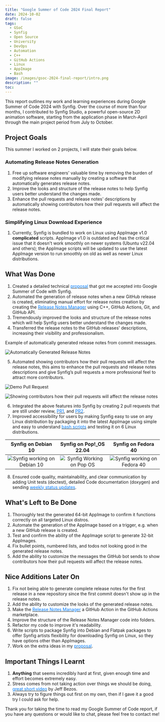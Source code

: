 ```yaml
---
title: "Google Summer of Code 2024 Final Report"
date: 2024-10-02
draft: false
tags:
  - GSoC
  - Synfig
  - Open Source
  - University
  - DevOps
  - Automation
  - C++
  - GitHub Actions
  - Linux
  - AppImage
  - Bash
image: /images/gsoc-2024-final-report/intro.png
description: ""
toc:
---
```


This report outlines my work and learning experiences during Google Summer of Code 2024 with Synfig. Over the course of more than four months, I contributed to Synfig Studio, a powerful open-source 2D animation software, starting from the application phase in March-April through the main project period from July to October.

## Project Goals
This summer I worked on 2 projects, I will state their goals below.

### Automating Release Notes Generation
1. Free up software engineers' valuable time by removing the burden of modifying release notes manually by creating a software that automatically generates release notes.
2. Improve the looks and structure of the release notes to help Synfig users better understand the changes made.
3. Enhance the pull requests and release notes' descriptions by automatically showing contributors how their pull requests will affect the release notes.

### Simplifying Linux Download Experience
1. Currently, Synfig is bundled to work on Linux using AppImage v1.0 **complicated** scripts. AppImage v1.0 is outdated and has the critical issue that it doesn't work smoothly on newer systems (Ubuntu v22.04 and others); the AppImage scripts will be updated to use the latest AppImage version to run smoothly on old as well as newer Linux distributions.

## What Was Done
1. Created a detailed technical [<font color="007bff">proposal</font>](https://drive.google.com/file/d/18hf-o3tthEjumvrjy0H9CNSoODKcc1n5/view) that got me accepted into Google Summer of Code with Synfig.
2. Automated the generation of release notes when a new GitHub release is created, eliminating manual effort for
release notes creation by creating the [<font color="007bff">Release Notes Manager</font>](https://github.com/Ahmed-Khaled-dev/release-notes-manager) using C++, GitHub Actions, Git, and GitHub API.
3. Tremendously improved the looks and structure of the release notes which will help Synfig users better understand the changes made.
4. Transferred the release notes to the GitHub releases' descriptions, increasing their visibility and professionalism.

Example of automatically generated release notes from commit messages.

![Automatically Generated Release Notes](/images/gsoc-2024-final-report/release_notes.png)

5. Automated showing contributors how their pull requests will affect the release notes, this aims to enhance the
pull requests and release notes descriptions and give Synfig’s pull requests a more professional feel to attract
more contributors.

![Demo Pull Request](/images/gsoc-2024-final-report/demo_pr.png)

![Showing contributors how their pull requests will affect the release notes](/images/gsoc-2024-final-report/github_bot_comment_on_new_pr.png)

6. Integrated the above features into Synfig by creating 2 pull requests that are still under review, [<font color="007bff">PR1</font>](https://github.com/synfig/synfig/pull/3392), and [<font color="007bff">PR2</font>](https://github.com/synfig/synfig/pull/3393).
7. Improved accessibility for users by making Synfig easy to use on any Linux distribution by packaging it into the latest
AppImage using simple and easy to understand [<font color="007bff">bash scripts</font>](https://github.com/Ahmed-Khaled-dev/synfig-appimage) and testing it on 6 Linux distributions.

Synfig on Debian 10            |  Synfig on Pop!_OS 22.04            | Synfig on Fedora 40            
:-------------------------:|:-------------------------:|:-------------------------:
![Synfig working on Debian 10](/images/gsoc-2024-final-report/synfig_on_debian_10.png)  |  ![Synfig Working on Pop OS](/images/gsoc-2024-final-report/synfig_on_popos.png) | ![Synfig working on Fedora 40](/images/gsoc-2024-final-report/synfig_on_fedora.png)

8. Ensured code quality, maintainability, and clear communication by adding Unit tests (doctest), detailed Code
documentation (doxygen) and sending [<font color="007bff">weekly status updates</font>](https://github.com/synfig/synfig/issues/3377).

## What's Left to Be Done
1. Thoroughly test the generated 64-bit AppImage to confirm it functions correctly on all targeted Linux distros.
2. Automate the generation of the AppImage based on a trigger, e.g. when a new GitHub release is created.
3. Test and confirm the ability of the AppImage script to generate 32-bit AppImages.
4. Fix bullet points, numbered lists, and todos not looking good in the generated release notes.
5. Add the ability to customize the messages the GitHub bot sends to show contributors how their pull requests will affect the release notes.

## Nice Additions Later On
1. Fix not being able to generate complete release notes for the first release in a new repository since the first commit doesn't show up in the release notes.
2. Add the ability to customize the looks of the generated release notes.
3. Make the [<font color="007bff">Release Notes Manager</font>](https://github.com/Ahmed-Khaled-dev/release-notes-manager) a GitHub Action in the GitHub Actions marketplace.
4. Improve the structure of the Release Notes Manager code into folders.
5. Refactor my code to improve it's readability.
6. Write scripts to package Synfig into Debian and Flatpak packages to offer Synfig artists flexibility for downloading Synfig on Linux, so they have options other than AppImages.
7. Work on the extra ideas in my [<font color="007bff">proposal</font>](https://drive.google.com/file/d/18hf-o3tthEjumvrjy0H9CNSoODKcc1n5/view).

## Important Things I Learnt
1. **Anything** that seems incredibly hard at first, given enough time and effort becomes extremely easy.
2. Stress comes from not taking action over things we should be doing, [<font color="007bff">great short video</font>](https://youtu.be/SQHmeRIhNtw) by Jeff Bezos.
3. Always try to figure things out first on my own, then if I gave it a good try I could ask for help.

Thank you for taking the time to read my Google Summer of Code report, if you have any questions or would like to chat, please feel free to contact me!